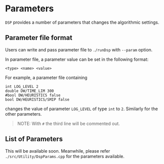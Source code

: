 # Parameters

`DSP` provides a number of parameters that changes the algorithmic settings.

## Parameter file format

Users can write and pass parameter file to `./runDsp` with `--param` option.

In parameter file, a parameter value can be set in the following format:

```
<type> <name> <value>
```

For example, a parameter file containing

```
int LOG_LEVEL 2
double DW/TIME_LIM 300
#bool DW/HEURISTICS false
bool DW/HEURISTICS/SMIP false
```

changes the value of parameter `LOG_LEVEL` of type `int` to `2`.
Similarly for the other parameters.

> NOTE: With `#` the third line will be commented out.

## List of Parameters

This will be available soon.
Meanwhile, please refer `./src/Utility/DspParams.cpp` for the parameters available.
